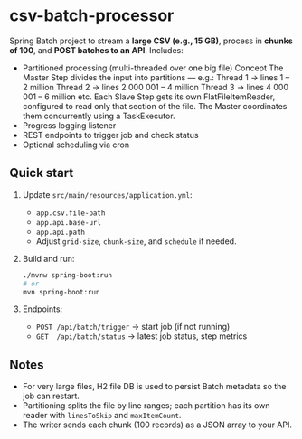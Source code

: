 # csv-batch-processor

Spring Batch project to stream a **large CSV (e.g., 15 GB)**, process in **chunks of 100**, and **POST batches to an API**.
Includes:
- Partitioned processing (multi-threaded over one big file)
    Concept
        The Master Step divides the input into partitions — e.g.:
        Thread 1 → lines 1 – 2 million
        Thread 2 → lines 2 000 001 – 4 million
        Thread 3 → lines 4 000 001 – 6 million
    etc.
        Each Slave Step gets its own FlatFileItemReader, configured to read only that section of the file.
        The Master coordinates them concurrently using a TaskExecutor.
- Progress logging listener
- REST endpoints to trigger job and check status
- Optional scheduling via cron

## Quick start

1. Update `src/main/resources/application.yml`:
   - `app.csv.file-path`
   - `app.api.base-url`
   - `app.api.path`
   - Adjust `grid-size`, `chunk-size`, and `schedule` if needed.

2. Build and run:
   ```bash
   ./mvnw spring-boot:run
   # or
   mvn spring-boot:run
   ```

3. Endpoints:
   - `POST /api/batch/trigger` → start job (if not running)
   - `GET  /api/batch/status`  → latest job status, step metrics

## Notes

- For very large files, H2 file DB is used to persist Batch metadata so the job can restart.
- Partitioning splits the file by line ranges; each partition has its own reader with `linesToSkip` and `maxItemCount`.
- The writer sends each chunk (100 records) as a JSON array to your API.

